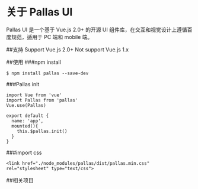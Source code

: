 # 关于 Pallas UI
Pallas UI 是一个基于 Vue.js 2.0+ 的开源 UI 组件库，在交互和视觉设计上遵循百度规范，适用于 PC 端和 mobile 端。

##支持
Support Vue.js 2.0+
Not support Vue.js 1.x

##使用
###npm install
```
$ npm install pallas --save-dev
```
###Pallas init
```
import Vue from 'vue'
import Pallas from 'pallas'
Vue.use(Pallas)

export default {
  name: 'app',
  mounted(){
    this.$pallas.init()
  }
}
```
###import css
```
<link href="./node_modules/pallas/dist/pallas.min.css" rel="stylesheet" type="text/css">
```
##相关项目


